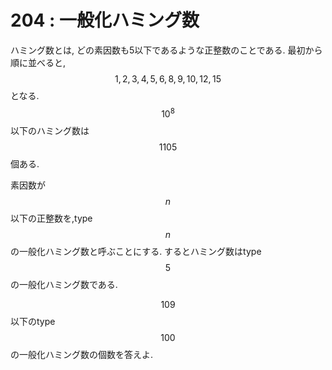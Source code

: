 # 204 : 一般化ハミング数

ハミング数とは, どの素因数も5以下であるような正整数のことである. 最初から順に並べると, $$1, 2, 3, 4, 5, 6, 8, 9, 10, 12, 15$$となる. $$10^8$$以下のハミング数は$$1105$$個ある.

素因数が$$n$$以下の正整数を,type $$n$$の一般化ハミング数と呼ぶことにする. するとハミング数はtype $$5$$の一般化ハミング数である.

$$109$$以下のtype $$100$$の一般化ハミング数の個数を答えよ.
